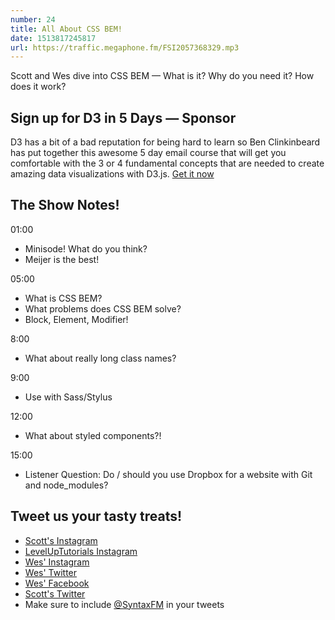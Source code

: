 ```yaml
---
number: 24
title: All About CSS BEM!
date: 1513817245817
url: https://traffic.megaphone.fm/FSI2057368329.mp3
---
```


Scott and Wes dive into CSS BEM — What is it? Why do you need it? How does it work?

## Sign up for D3 in 5 Days — Sponsor

D3 has a bit of a bad reputation for being hard to learn so Ben Clinkinbeard has put together this awesome 5 day email course that will get you comfortable with the 3 or 4 fundamental concepts that are needed to create amazing data visualizations with D3.js. [Get it now](http://d3in5days.com/syntax/)

## The Show Notes!

01:00

* Minisode! What do you think?
* Meijer is the best!

05:00

* What is CSS BEM?
* What problems does CSS BEM solve?
* Block, Element, Modifier!

8:00

* What about really long class names?

9:00

* Use with Sass/Stylus

12:00

* What about styled components?!

15:00

* Listener Question: Do / should you use Dropbox for a website with Git and node_modules?


## Tweet us your tasty treats!
* [Scott's Instagram](https://www.instagram.com/stolinski/)
* [LevelUpTutorials Instagram](https://www.instagram.com/LevelUpTutorials/)
* [Wes' Instagram](https://www.instagram.com/wesbos/)
* [Wes' Twitter](https://twitter.com/wesbos)
* [Wes' Facebook](https://www.facebook.com/wesbos.developer)
* [Scott's Twitter](https://twitter.com/stolinski)
* Make sure to include [@SyntaxFM](https://twitter.com/SyntaxFM) in your tweets
